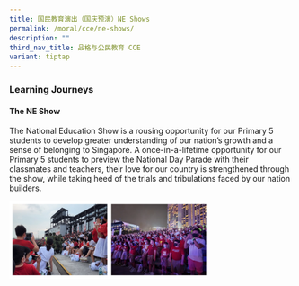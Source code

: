 ```yaml
---
title: 国民教育演出（国庆预演）NE Shows
permalink: /moral/cce/ne-shows/
description: ""
third_nav_title: 品格与公民教育 CCE
variant: tiptap
---
```

### Learning Journeys

#### The NE Show

The National Education Show is a rousing opportunity for our Primary 5 students to develop greater understanding of our nation’s growth and a sense of belonging to Singapore. A once-in-a-lifetime opportunity for our Primary 5 students to preview the National Day Parade with their classmates and teachers, their love for our country is strengthened through the show, while taking heed of the trials and tribulations faced by our nation builders.  
  

<img src="/images/via102.png" style="width:70%">